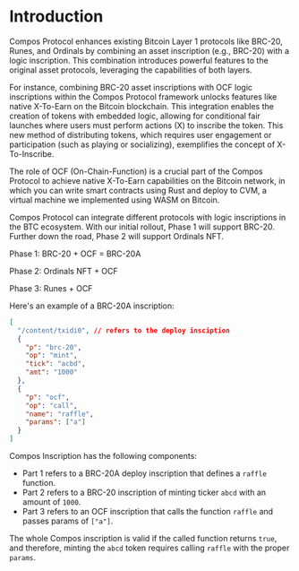 # Introduction

Compos Protocol enhances existing Bitcoin Layer 1 protocols like BRC-20, Runes, and Ordinals by combining an asset inscription (e.g., BRC-20) with a logic inscription. This combination introduces powerful features to the original asset protocols, leveraging the capabilities of both layers.

For instance, combining BRC-20 asset inscriptions with OCF logic inscriptions within the Compos Protocol framework unlocks features like native X-To-Earn on the Bitcoin blockchain. This integration enables the creation of tokens with embedded logic, allowing for conditional fair launches where users must perform actions (X) to inscribe the token. This new method of distributing tokens, which requires user engagement or participation (such as playing or socializing), exemplifies the concept of X-To-Inscribe.

The role of OCF (On-Chain-Function) is a crucial part of the Compos Protocol to achieve native X-To-Earn capabilities on the Bitcoin network, in which you can write smart contracts using Rust and deploy to CVM, a virtual machine we implemented using WASM on Bitcoin.

Compos Protocol can integrate different protocols with logic inscriptions in the BTC ecosystem. With our initial rollout, Phase 1 will support BRC-20. Further down the road, Phase 2 will support Ordinals NFT.

Phase 1: BRC-20 + OCF = BRC-20A

Phase 2: Ordinals NFT + OCF

Phase 3: Runes + OCF

Here's an example of a BRC-20A inscription:

```json
[
  "/content/txidi0", // refers to the deploy insciption
  {
    "p": "brc-20",
    "op": "mint",
    "tick": "acbd",
    "amt": "1000"
  },
  {
    "p": "ocf",
    "op": "call",
    "name": "raffle",
    "params": ["a"]
  }
]
```

Compos Inscription has the following components:

* Part 1 refers to a BRC-20A deploy inscription that defines a `raffle` function.
* Part 2 refers to a BRC-20 inscription of minting ticker `abcd` with an amount of `1000`.
* Part 3 refers to an OCF inscription that calls the function `raffle` and passes params of `["a"]`.

The whole Compos inscription is valid if the called function returns `true`, and therefore, minting the `abcd` token requires calling `raffle` with the proper `params`.

